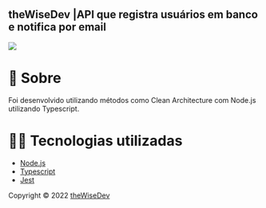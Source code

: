 ## theWiseDev |API que registra usuários em banco e notifica por email



![](/home/francinilton/Documents/www/curso/twd-clean-architecture-api/preview/preview-test.gif)



# 📜 Sobre

Foi desenvolvido utilizando métodos como Clean Architecture com Node.js utilizando Typescript.

# 🧑‍💻 Tecnologias utilizadas

- [Node.js](https://nodejs.org/en/)
- [Typescript](https://www.typescriptlang.org/)
- [Jest](https://jestjs.io/) 

Copyright © 2022 [theWiseDev](https://thewisedev.com.br/)
